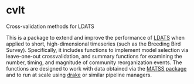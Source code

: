 # cvlt
Cross-validation methods for LDATS

This is a package to extend and improve the performance of [LDATS](https://weecology.github.io/LDATS) when applied to short, high-dimensional timeseries (such as the Breeding Bird Survey). Specifically, it includes functions to implement model selection via leave-one-out crossvalidation, and summary functions for examining the number, timing, and magnitude of community reorganization events. The functions are designed to work with data obtained via the [MATSS package](https://weecology.github.io/MATSS) and to run at scale using [drake](https://ropensci.github.io/drake) or similar pipeline managers. 
